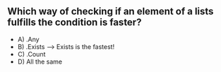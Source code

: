 ## Which way of checking if an element of a lists fulfills the condition is faster? 

- A) .Any
- B) .Exists --> Exists is the fastest!
- C) .Count
- D) All the same